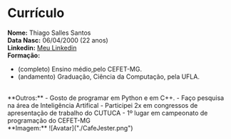 # Currículo
**Nome:** Thiago Salles Santos <br/>
**Data Nasc:** 06/04/2000 (22 anos) <br/>
**Linkedin:** [Meu Linkedin](https://www.linkedin.com/in/thiago-salles-9b5954171/) <br/>
**Formação:**
- (completo) Ensino médio,pelo CEFET-MG.
- (andamento) Graduação, Ciência da Computação, pela UFLA.
<br/>
**Outros:**
- Gosto de programar em Python e em C++. 
- Faço pesquisa na área de Inteligência Artifical
- Participei 2x em congressos de apresentação de trabalho do CUTUCA
- 1º lugar em campeonato de programação do CEFET-MG
<br/>
**Imagem:**
![Avatar]("./CafeJester.png")

